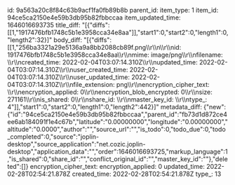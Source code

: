 id: 9a563a20c8f84c63b9acf1fa0fb89b8b
parent_id: 
item_type: 1
item_id: 94ce5ca2150e4e59b3db95b82fbbccaa
item_updated_time: 1646016693735
title_diff: "[{\"diffs\":[[1,\"1917476bfb1748c5b1e3958cca34e8aa\"]],\"start1\":0,\"start2\":0,\"length1\":0,\"length2\":32}]"
body_diff: "[{\"diffs\":[[1,\"256ba3321a29e5136a9a8bb2088cb89f.png\\\r\\\n\\\r\\\nid: 1917476bfb1748c5b1e3958cca34e8aa\\\r\\\nmime: image/png\\\r\\\nfilename: \\\r\\\ncreated_time: 2022-02-04T03:07:14.310Z\\\r\\\nupdated_time: 2022-02-04T03:07:14.310Z\\\r\\\nuser_created_time: 2022-02-04T03:07:14.310Z\\\r\\\nuser_updated_time: 2022-02-04T03:07:14.310Z\\\r\\\nfile_extension: png\\\r\\\nencryption_cipher_text: \\\r\\\nencryption_applied: 0\\\r\\\nencryption_blob_encrypted: 0\\\r\\\nsize: 271161\\\r\\\nis_shared: 0\\\r\\\nshare_id: \\\r\\\nmaster_key_id: \\\r\\\ntype_: 4\"]],\"start1\":0,\"start2\":0,\"length1\":0,\"length2\":442}]"
metadata_diff: {"new":{"id":"94ce5ca2150e4e59b3db95b82fbbccaa","parent_id":"fb73d1d872ce4ee6ab184091f1e4c67b","latitude":"0.00000000","longitude":"0.00000000","altitude":"0.0000","author":"","source_url":"","is_todo":0,"todo_due":0,"todo_completed":0,"source":"joplin-desktop","source_application":"net.cozic.joplin-desktop","application_data":"","order":1646016693725,"markup_language":1,"is_shared":0,"share_id":"","conflict_original_id":"","master_key_id":""},"deleted":[]}
encryption_cipher_text: 
encryption_applied: 0
updated_time: 2022-02-28T02:54:21.878Z
created_time: 2022-02-28T02:54:21.878Z
type_: 13